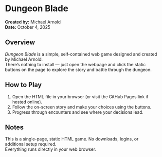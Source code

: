 # Dungeon Blade

**Created by:** Michael Arnold  
**Date:** October 4, 2025  

## Overview
*Dungeon Blade* is a simple, self-contained web game designed and created by Michael Arnold.  
There’s nothing to install — just open the webpage and click the static buttons on the page to explore the story and battle through the dungeon.  

## How to Play
1. Open the HTML file in your browser (or visit the GitHub Pages link if hosted online).  
2. Follow the on-screen story and make your choices using the buttons.  
3. Progress through encounters and see where your decisions lead.  

## Notes
This is a single-page, static HTML game. No downloads, logins, or additional setup required.  
Everything runs directly in your web browser.  
